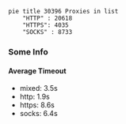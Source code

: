 
```mermaid
pie title 30396 Proxies in list
    "HTTP" : 20618
    "HTTPS": 4035
    "SOCKS" : 8733
```

### Some Info
#### Average Timeout

- mixed: 3.5s
- http: 1.9s
- https: 8.6s
- socks: 6.4s